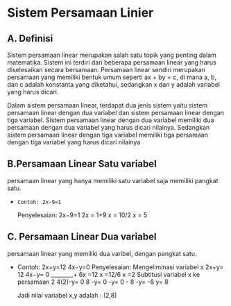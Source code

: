 # Sistem Persamaan Linier
## A. Definisi
Sistem persamaan linear merupakan salah satu topik yang penting dalam matematika. Sistem ini terdiri dari beberapa persamaan linear yang harus diselesaikan secara bersamaan. Persamaan linear sendiri merupakan persamaan yang memiliki bentuk umum seperti ax + by = c, di mana a, b, dan c adalah konstanta yang diketahui, sedangkan x dan y adalah variabel yang harus dicari.

Dalam sistem persamaan linear, terdapat dua jenis sistem yaitu sistem persamaan linear dengan dua variabel dan sistem persamaan linear dengan tiga variabel. Sistem persamaan linear dengan dua variabel memiliki dua persamaan dengan dua variabel yang harus dicari nilainya. Sedangkan sistem persamaan linear dengan tiga variabel memiliki tiga persamaan dengan tiga variabel yang harus dicari nilainya

## B.Persamaan Linear Satu variabel
persamaan linear yang hanya memiliki satu variabel saja memiliki pangkat satu.

*     Contoh: 2x-9=1
    Penyelesaian: 2x−9=1
                    2x  = 1+9
                     x  = 10/2
                     x  = 5


## C. Persamaan Linear Dua variabel
persamaan linear yang memiliki dua varibel, dengan pangkat satu.

*    Contoh: 2x+y=12
            4x−y=0
    Penyelesaian: Mengeliminasi variabel x
                  2x+y= 12
                  4x−y= 0
                  ________+
                  6x  =12
                   x  =12/6
                   x  =2
                  Subtitusi variabel x ke persamaan 2
                  4(2)-y= 0
                  8   -y= 0
                      -y= 0 - 8
                      -y= -8
                       y= 8

      Jadi nilai variabel x,y adalah : (2,8)